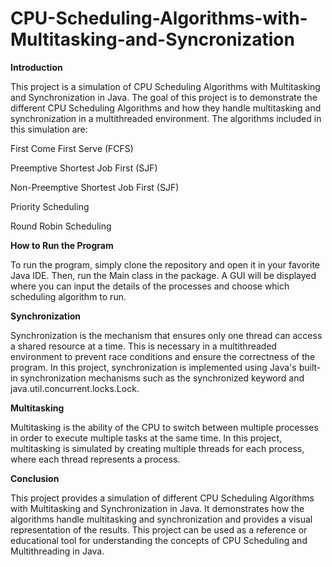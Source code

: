# CPU-Scheduling-Algorithms-with-Multitasking-and-Syncronization

**Introduction**

This project is a simulation of CPU Scheduling Algorithms with Multitasking and Synchronization in Java. The goal of this project is to demonstrate the different CPU Scheduling Algorithms and how they handle multitasking and synchronization in a multithreaded environment. The algorithms included in this simulation are:

First Come First Serve (FCFS)

Preemptive Shortest Job First (SJF)

Non-Preemptive Shortest Job First (SJF)

Priority Scheduling

Round Robin Scheduling

**How to Run the Program**

To run the program, simply clone the repository and open it in your favorite Java IDE. Then, run the Main class in the package. A GUI will be displayed where you can input the details of the processes and choose which scheduling algorithm to run.

**Synchronization**

Synchronization is the mechanism that ensures only one thread can access a shared resource at a time. This is necessary in a multithreaded environment to prevent race conditions and ensure the correctness of the program. In this project, synchronization is implemented using Java's built-in synchronization mechanisms such as the synchronized keyword and java.util.concurrent.locks.Lock.

**Multitasking**

Multitasking is the ability of the CPU to switch between multiple processes in order to execute multiple tasks at the same time. In this project, multitasking is simulated by creating multiple threads for each process, where each thread represents a process.

**Conclusion**

This project provides a simulation of different CPU Scheduling Algorithms with Multitasking and Synchronization in Java. It demonstrates how the algorithms handle multitasking and synchronization and provides a visual representation of the results. This project can be used as a reference or educational tool for understanding the concepts of CPU Scheduling and Multithreading in Java.
